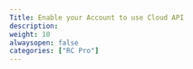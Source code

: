 ```yaml
---
Title: Enable your Account to use Cloud API
description: 
weight: 10
alwaysopen: false
categories: ["RC Pro"]
---
```

